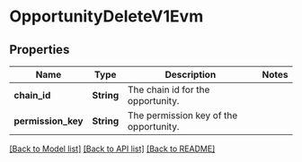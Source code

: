# OpportunityDeleteV1Evm

## Properties

| Name               | Type       | Description                            | Notes |
| ------------------ | ---------- | -------------------------------------- | ----- |
| **chain_id**       | **String** | The chain id for the opportunity.      |
| **permission_key** | **String** | The permission key of the opportunity. |

[[Back to Model list]](../README.md#documentation-for-models) [[Back to API list]](../README.md#documentation-for-api-endpoints) [[Back to README]](../README.md)
